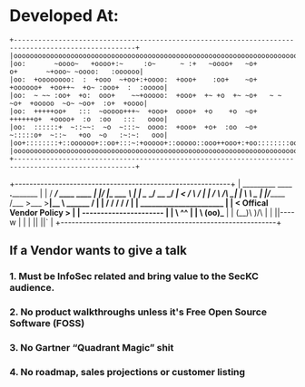 
# Developed At:

    +----------------------------------------------------------------------------------------------------+
    |oooooooooooooooooooooooooooooooooooooooooooooooooooooooooooooooooooooooooooooooooooooooooooooooooooo|
    |oo:       ~oooo~   +oooo+:~     :o~      ~ :+   ~oooo+   ~o+        o+       ~+ooo~ ~oooo:   :oooooo|
    |oo:  +oooooooo:  :  +ooo  ~+oo+:+oooo:  +ooo+    :oo+    ~o+  +oooooo+  +oo++~  +o~ :ooo+  :  :ooooo|
    |oo:  ~ ~~ :oo+  +o:  ooo+    ~~+ooooo:  +ooo+  +~ +o  +~ ~o+   ~ ~ ~o+  +ooooo  ~o~ ~oo+  :o+  +oooo|
    |oo:  +++++oo+   :::  ~ooooo+++~  +ooo+  oooo+  +o    +o  ~o+  ++++++o+  +oooo+  :o  :oo   :::   oooo|
    |oo:  ::::::+  ~::~~:  ~o  ~:::~  oooo:  +ooo+  +o+  :oo  ~o+  ~:::::o+  ~::~   +oo  ~o   :~:~:   ooo|
    |oo+::::::::+::oooooo+::oo+:::~:+ooooo+::ooooo::ooo++ooo+:+oo::::::::oo::::::++oooo+:+o::+oooooo::+oo|
    |oooooooooooooooooooooooooooooooooooooooooooooooooooooooooooooooooooooooooooooooooooooooooooooooooooo|
    +----------------------------------------------------------------------------------------------------+
+-----------------------------------------------------------+
|  _________              ____  __._________                |
| /   _____/ ____   ____ |    |/ _|\_   ___ \               |
| \_____  \_/ __ \_/ ___\|      <  /    \  \/               |
| /        \  ___/\  \___|    |  \ \     \____              |
|/_______  /\___  >\___  >____|__ \ \______  /              |
|        \/     \/     \/        \/        \/               |
|							 ______________________         |
|							< Offical Vendor Policy >       | 
|							 ----------------------         |
|							        \   ^__^                |
|							         \  (oo)\_______        |
|							            (__)\       )\/\    |
|							                ||----w |       |
|							                ||     ||`      |
+-----------------------------------------------------------+
## If a Vendor wants to give a talk

### 1. Must be InfoSec related and bring value to the SecKC audience.

### 2. No product walkthroughs unless it's Free Open Source Software (FOSS)

### 3. No Gartner “Quadrant Magic” shit

### 4. No roadmap, sales projections or customer listing